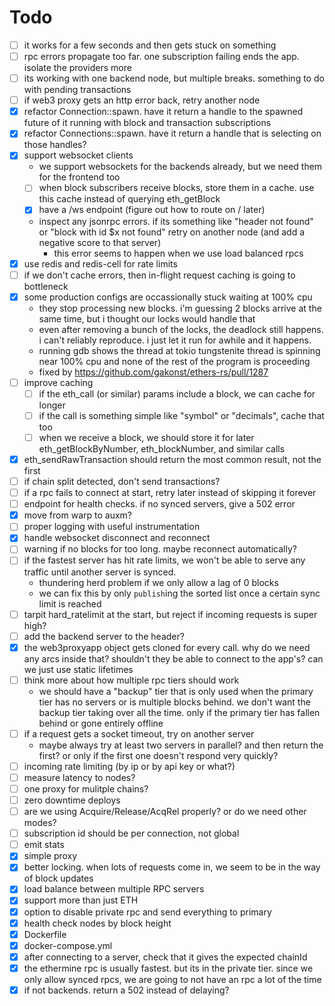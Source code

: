 # Todo

- [ ] it works for a few seconds and then gets stuck on something
- [ ] rpc errors propagate too far. one subscription failing ends the app. isolate the providers more
- [ ] its working with one backend node, but multiple breaks. something to do with pending transactions
- [ ] if web3 proxy gets an http error back, retry another node
- [x] refactor Connection::spawn. have it return a handle to the spawned future of it running with block and transaction subscriptions
- [x] refactor Connections::spawn. have it return a handle that is selecting on those handles?
- [x] support websocket clients
  - we support websockets for the backends already, but we need them for the frontend too
  - [ ] when block subscribers receive blocks, store them in a cache. use this cache instead of querying eth_getBlock
  - [x] have a /ws endpoint (figure out how to route on / later)
  - inspect any jsonrpc errors. if its something like "header not found" or "block with id $x not found" retry on another node (and add a negative score to that server)
    - this error seems to happen when we use load balanced rpcs
- [x] use redis and redis-cell for rate limits
- [ ] if we don't cache errors, then in-flight request caching is going to bottleneck 
- [x] some production configs are occassionally stuck waiting at 100% cpu
  - they stop processing new blocks. i'm guessing 2 blocks arrive at the same time, but i thought our locks would handle that
  - even after removing a bunch of the locks, the deadlock still happens. i can't reliably reproduce. i just let it run for awhile and it happens.
  - running gdb shows the thread at tokio tungstenite thread is spinning near 100% cpu and none of the rest of the program is proceeding
  - fixed by https://github.com/gakonst/ethers-rs/pull/1287
- [ ] improve caching
  - [ ] if the eth_call (or similar) params include a block, we can cache for longer
  - [ ] if the call is something simple like "symbol" or "decimals", cache that too
  - [ ] when we receive a block, we should store it for later eth_getBlockByNumber, eth_blockNumber, and similar calls
- [x] eth_sendRawTransaction should return the most common result, not the first
- [ ] if chain split detected, don't send transactions?
- [ ] if a rpc fails to connect at start, retry later instead of skipping it forever
- [ ] endpoint for health checks. if no synced servers, give a 502 error
- [x] move from warp to auxm?
- [ ] proper logging with useful instrumentation
- [x] handle websocket disconnect and reconnect
- [ ] warning if no blocks for too long. maybe reconnect automatically?
- [ ] if the fastest server has hit rate limits, we won't be able to serve any traffic until another server is synced.
    - thundering herd problem if we only allow a lag of 0 blocks
    - we can fix this by only `publish`ing the sorted list once a certain sync limit is reached 
- [ ] tarpit hard_ratelimit at the start, but reject if incoming requests is super high?
- [ ] add the backend server to the header?
- [x] the web3proxyapp object gets cloned for every call. why do we need any arcs inside that? shouldn't they be able to connect to the app's? can we just use static lifetimes
- [ ] think more about how multiple rpc tiers should work
  - we should have a "backup" tier that is only used when the primary tier has no servers or is multiple blocks behind. we don't want the backup tier taking over all the time. only if the primary tier has fallen behind or gone entirely offline
- [ ] if a request gets a socket timeout, try on another server
  - maybe always try at least two servers in parallel? and then return the first? or only if the first one doesn't respond very quickly?
- [ ] incoming rate limiting (by ip or by api key or what?)
- [ ] measure latency to nodes?
- [ ] one proxy for mulitple chains?
- [ ] zero downtime deploys
- [ ] are we using Acquire/Release/AcqRel properly? or do we need other modes?
- [ ] subscription id should be per connection, not global
- [ ] emit stats
- [x] simple proxy
- [x] better locking. when lots of requests come in, we seem to be in the way of block updates
- [x] load balance between multiple RPC servers
- [x] support more than just ETH
- [x] option to disable private rpc and send everything to primary
- [x] health check nodes by block height
- [x] Dockerfile
- [x] docker-compose.yml
- [x] after connecting to a server, check that it gives the expected chainId
- [x] the ethermine rpc is usually fastest. but its in the private tier. since we only allow synced rpcs, we are going to not have an rpc a lot of the time
- [x] if not backends. return a 502 instead of delaying?
